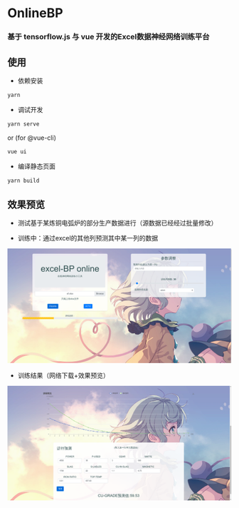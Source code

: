 # OnlineBP

### 基于 tensorflow.js 与 vue 开发的Excel数据神经网络训练平台


## 使用

+ 依赖安装
```bash
yarn 
```

+ 调试开发
```bash
yarn serve 
```
or (for @vue-cli)
```bash
vue ui 
```

+ 编译静态页面
```bash
yarn build
```

## 效果预览

+ 测试基于某炼铜电弧炉的部分生产数据进行（源数据已经经过批量修改）

+ 训练中：通过excel的其他列预测其中某一列的数据
<img src="./demos/training.png" />

+ 训练结果（网络下载+效果预览）
<img src="./demos/result.png" />